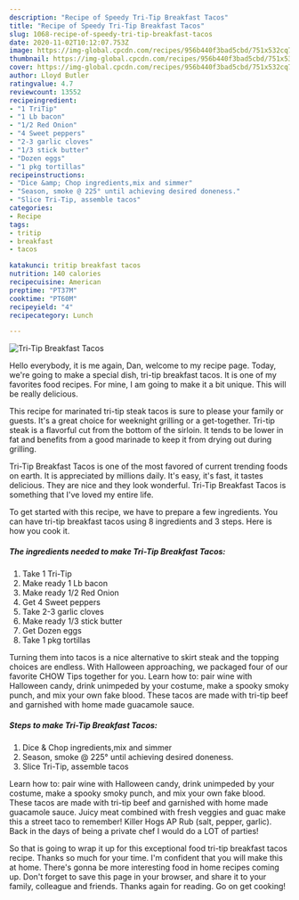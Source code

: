 ```yaml
---
description: "Recipe of Speedy Tri-Tip Breakfast Tacos"
title: "Recipe of Speedy Tri-Tip Breakfast Tacos"
slug: 1068-recipe-of-speedy-tri-tip-breakfast-tacos
date: 2020-11-02T10:12:07.753Z
image: https://img-global.cpcdn.com/recipes/956b440f3bad5cbd/751x532cq70/tri-tip-breakfast-tacos-recipe-main-photo.jpg
thumbnail: https://img-global.cpcdn.com/recipes/956b440f3bad5cbd/751x532cq70/tri-tip-breakfast-tacos-recipe-main-photo.jpg
cover: https://img-global.cpcdn.com/recipes/956b440f3bad5cbd/751x532cq70/tri-tip-breakfast-tacos-recipe-main-photo.jpg
author: Lloyd Butler
ratingvalue: 4.7
reviewcount: 13552
recipeingredient:
- "1 TriTip"
- "1 Lb bacon"
- "1/2 Red Onion"
- "4 Sweet peppers"
- "2-3 garlic cloves"
- "1/3 stick butter"
- "Dozen eggs"
- "1 pkg tortillas"
recipeinstructions:
- "Dice &amp; Chop ingredients,mix and simmer"
- "Season, smoke @ 225° until achieving desired doneness."
- "Slice Tri-Tip, assemble tacos"
categories:
- Recipe
tags:
- tritip
- breakfast
- tacos

katakunci: tritip breakfast tacos 
nutrition: 140 calories
recipecuisine: American
preptime: "PT37M"
cooktime: "PT60M"
recipeyield: "4"
recipecategory: Lunch

---
```



![Tri-Tip Breakfast Tacos](https://img-global.cpcdn.com/recipes/956b440f3bad5cbd/751x532cq70/tri-tip-breakfast-tacos-recipe-main-photo.jpg)

Hello everybody, it is me again, Dan, welcome to my recipe page. Today, we're going to make a special dish, tri-tip breakfast tacos. It is one of my favorites food recipes. For mine, I am going to make it a bit unique. This will be really delicious.

This recipe for marinated tri-tip steak tacos is sure to please your family or guests. It&#39;s a great choice for weeknight grilling or a get-together. Tri-tip steak is a flavorful cut from the bottom of the sirloin. It tends to be lower in fat and benefits from a good marinade to keep it from drying out during grilling.

Tri-Tip Breakfast Tacos is one of the most favored of current trending foods on earth. It is appreciated by millions daily. It's easy, it's fast, it tastes delicious. They are nice and they look wonderful. Tri-Tip Breakfast Tacos is something that I've loved my entire life.


To get started with this recipe, we have to prepare a few ingredients. You can have tri-tip breakfast tacos using 8 ingredients and 3 steps. Here is how you cook it.

<!--inarticleads1-->

##### The ingredients needed to make Tri-Tip Breakfast Tacos:

1. Take 1 Tri-Tip
1. Make ready 1 Lb bacon
1. Make ready 1/2 Red Onion
1. Get 4 Sweet peppers
1. Take 2-3 garlic cloves
1. Make ready 1/3 stick butter
1. Get Dozen eggs
1. Take 1 pkg tortillas


Turning them into tacos is a nice alternative to skirt steak and the topping choices are endless. With Halloween approaching, we packaged four of our favorite CHOW Tips together for you. Learn how to: pair wine with Halloween candy, drink unimpeded by your costume, make a spooky smoky punch, and mix your own fake blood. These tacos are made with tri-tip beef and garnished with home made guacamole sauce. 

<!--inarticleads2-->

##### Steps to make Tri-Tip Breakfast Tacos:

1. Dice &amp; Chop ingredients,mix and simmer
1. Season, smoke @ 225° until achieving desired doneness.
1. Slice Tri-Tip, assemble tacos


Learn how to: pair wine with Halloween candy, drink unimpeded by your costume, make a spooky smoky punch, and mix your own fake blood. These tacos are made with tri-tip beef and garnished with home made guacamole sauce. Juicy meat combined with fresh veggies and guac make this a street taco to remember! Killer Hogs AP Rub (salt, pepper, garlic). Back in the days of being a private chef I would do a LOT of parties! 

So that is going to wrap it up for this exceptional food tri-tip breakfast tacos recipe. Thanks so much for your time. I'm confident that you will make this at home. There's gonna be more interesting food in home recipes coming up. Don't forget to save this page in your browser, and share it to your family, colleague and friends. Thanks again for reading. Go on get cooking!

